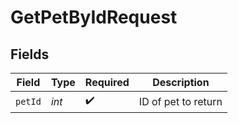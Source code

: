 # GetPetByIdRequest


## Fields

| Field               | Type                | Required            | Description         |
| ------------------- | ------------------- | ------------------- | ------------------- |
| `petId`             | *int*               | :heavy_check_mark:  | ID of pet to return |